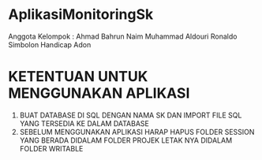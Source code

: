 # AplikasiMonitoringSk
Anggota Kelompok :
Ahmad Bahrun Naim
Muhammad Aldouri
Ronaldo Simbolon
Handicap
Adon


# **KETENTUAN UNTUK MENGGUNAKAN APLIKASI**
1. BUAT DATABASE DI SQL DENGAN NAMA SK DAN IMPORT FILE SQL YANG TERSEDIA KE DALAM DATABASE
2. SEBELUM MENGGUNAKAN APLIKASI HARAP HAPUS FOLDER SESSION YANG BERADA DIDALAM FOLDER PROJEK LETAK NYA DIDALAM FOLDER WRITABLE
